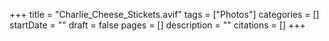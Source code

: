 +++
title = "Charlie_Cheese_Stickets.avif"
tags = ["Photos"]
categories = []
startDate = ""
draft = false
pages = []
description = ""
citations = []
+++
